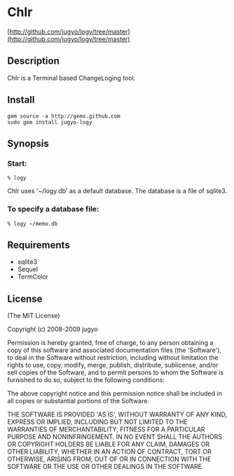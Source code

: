 Chlr
========

[http://github.com/jugyo/logy/tree/master](http://github.com/jugyo/logy/tree/master)

Description
--------

Chlr is a Terminal based ChangeLoging tool.

Install
--------

    gem source -a http://gems.github.com
    sudo gem install jugyo-logy

Synopsis
--------

### Start:

    % logy

Chlr uses '~/logy.db' as a default database.
The database is a file of sqlite3.

### To specify a database file:

    % logy ~/memo.db

Requirements
--------

* sqlite3
* Sequel
* TermColor

License
--------

(The MIT License)

Copyright (c) 2008-2009 jugyo

Permission is hereby granted, free of charge, to any person obtaining
a copy of this software and associated documentation files (the
'Software'), to deal in the Software without restriction, including
without limitation the rights to use, copy, modify, merge, publish,
distribute, sublicense, and/or sell copies of the Software, and to
permit persons to whom the Software is furnished to do so, subject to
the following conditions:

The above copyright notice and this permission notice shall be
included in all copies or substantial portions of the Software.

THE SOFTWARE IS PROVIDED 'AS IS', WITHOUT WARRANTY OF ANY KIND,
EXPRESS OR IMPLIED, INCLUDING BUT NOT LIMITED TO THE WARRANTIES OF
MERCHANTABILITY, FITNESS FOR A PARTICULAR PURPOSE AND NONINFRINGEMENT.
IN NO EVENT SHALL THE AUTHORS OR COPYRIGHT HOLDERS BE LIABLE FOR ANY
CLAIM, DAMAGES OR OTHER LIABILITY, WHETHER IN AN ACTION OF CONTRACT,
TORT OR OTHERWISE, ARISING FROM, OUT OF OR IN CONNECTION WITH THE
SOFTWARE OR THE USE OR OTHER DEALINGS IN THE SOFTWARE.
